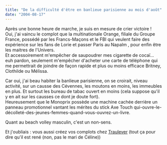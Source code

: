 ```yaml
---
title: "De la difficulté d'être en banlieue parisienne au mois d'août"
date: "2004-08-17"
---
```


Après une bonne heure de marche, je suis en mesure de crier victoire !  
Oui, j'ai vaincu le complot que la multinationale Orange, filiale du Groupe France, possédé par les Francs-Maçons et le FBI qui veulent faire des expérience sur les fans de Lorie et passer Paris au Napalm , pour enfin être les maitres de l'Univers.  
Et accessoirement m'empêcher de saupoudrer mes cigarette de cocaï... euh pardon, seulement m'empêcher d'acheter une carte de téléphone qui me permettrait de joindre de façon rapide et plus ou moins efficace Britney, Clothilde ou Mélissa.

Car oui, j'ai beau habiter la banlieue parisienne, on se croirait, niveau activité, sur un causse des Cévennes, les moutons en moins, les immeubles en plus. Et surtout les bureau de tabac ouvert en moins (cela suppose qu'il y en ait sur les causses ce dont je doute fort).  
Heureusement que le Monoprix possède une machine cachée derrière un panneau promotionnel vantant les mérites du stick Axe Touch qui-ouvre-le-décolleté-des-jeunes-femmes-quand-vous-ouvrez-un-livre.

Quant au beach volley masculin, c'est un non-sens.

Et j'oubliais : vous aussi créez vos complots chez [Traulever](http://www.traulever.net) (tout ça pour dire qu'il est rené (non, pas le mari de Céline))
